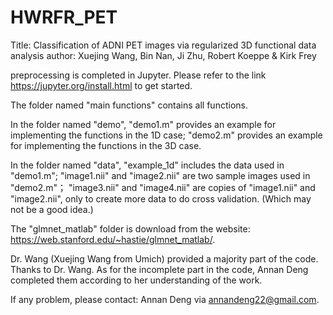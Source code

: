 # HWRFR_PET

Title: 
Classification of ADNI PET images via regularized 3D functional data analysis
author: 
Xuejing Wang, Bin Nan, Ji Zhu, Robert Koeppe & Kirk Frey

preprocessing is completed in Jupyter. Please refer to the link https://jupyter.org/install.html to get started.

The folder named "main functions" contains all functions.

In the folder named "demo", "demo1.m" provides an example for implementing the functions in the 1D case; "demo2.m" provides an example for implementing the functions in the 3D case.

In the folder named "data", "example_1d" includes the data used in "demo1.m";
"image1.nii" and "image2.nii" are two sample images used in "demo2.m"；
"image3.nii" and "image4.nii" are copies of "image1.nii" and "image2.nii", only to create more data to do cross validation. (Which may not be a good idea.)

The "glmnet_matlab" folder is download from the website: 
https://web.stanford.edu/~hastie/glmnet_matlab/.

Dr. Wang (Xuejing Wang from Umich) provided a majority part of the code. Thanks to Dr. Wang. 
As for the incomplete part in the code, Annan Deng completed them according to her understanding of the work.

If any problem, please contact: Annan Deng via annandeng22@gmail.com.
